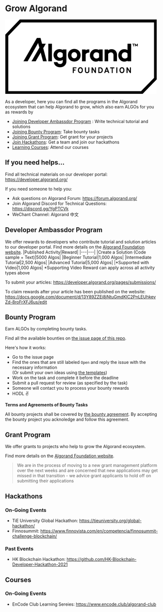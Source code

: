 # Grow Algorand

![Algorand Foundation Logo](img/logo.png)

As a developer, here you can find all the programs in the Algorand ecosystem that can help Algorand to grow, which also earn ALGOs for you as rewards by

- [Joining Developer Ambassdor Program](#Develop-Ambassdor-Program) : Write technical tutorial and solutions
- [Joining Bounty Program](#Bounty-Program): Take bounty tasks
- [Joining Grant Program](#Grant-Program): Get grant for your projects 
- [Join Hackathons](#Hackathons): Get a team and join our hackathons
- [Learning Courses](#Courses): Attend our courses

## If you need helps...
Find all technical materials on our developer portal: https://developer.algorand.org/

If you need someone to help you:
* Ask questions on Algorand Forum: https://forum.algorand.org/
* Join Algorand Discord for Technical Questions: https://discord.gg/YgPTCVk
* WeChant Channel: Algorand 中文

## Developer Ambassdor Program
We offer rewards to developers who contribute tutorial and solution articles to our developer portal. Find more details on the [Algorand Foundation website](https://algorand.foundation/developers/dev-ambassadors).
|Published Activity|Reward|
|---|---|
|Create a Solution (Code sample + Text)|5000 Algos|
|Beginner Tutorial|1,000 Algos|
|Intermediate Tutorial|2,500 Algos|
|Advanced Tutorial|5,000 Algos|
|*Supported with Video|1,000 Algos|
*Supporting Video Reward can apply across all activity types above

To submit your articles: https://developer.algorand.org/pages/submissions/

To claim rewards after your article has been published on the website: https://docs.google.com/document/d/13Y89ZZEi8jNtuGmdKlC2PnLEUhkevZd-8roFrXFJ6us/edit


## Bounty Program
Earn ALGOs by completing bounty tasks.

Find all the available bounties on [the issue page of this repo](https://github.com/algorandfoundation/grow-algorand/issues).

Here's how it works:

* Go to the issue page
* Find the ones that are still labeled `Open` and reply the issue with the necessary information  
  (Or submit your own ideas using [the templates](./task-template.md))
* Work on the task and complete it before the deadline
* Submit a pull request for review (as specified by the task)
* Someone will contact you to process your bounty rewards
* HODL ✌️

**Terms and Agreements of Bounty Tasks**

All bounty projects shall be covered by [the bounty agreement](./bounty-agreement.md).
By accepting the bounty project you acknoledge and follow this agreement.

## Grant Program

We offer grants to projects who help to grow the Algorand ecosystem.

Find more details on the [Algorand Foundation website](https://algorand.foundation/grants-program).

> We are in the process of moving to a new grant management platform over the next weeks and are concerned that new applications may get missed in that transition - we advice grant applicants to hold off on submitting their applications

## Hackathons

### On-Going Events

* TiE University Global Hackathon: https://tieuniversity.org/global-hackathon/
* Finnosummit: https://www.finnovista.com/en/competencia/finnosummit-challenge-blockchain/

### Past Events

* HK Blockchain Hackathon: https://github.com/HK-Blockchain-Developer-Hackathon-2021

## Courses

### On-Going Events

* EnCode Club Learning Sereies: https://www.encode.club/algorand-club







